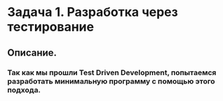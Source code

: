 # Задача 1. Разработка через тестирование
## Описание.
### Так как мы прошли Test Driven Development, попытаемся разработать минимальную программу с помощью этого подхода.
